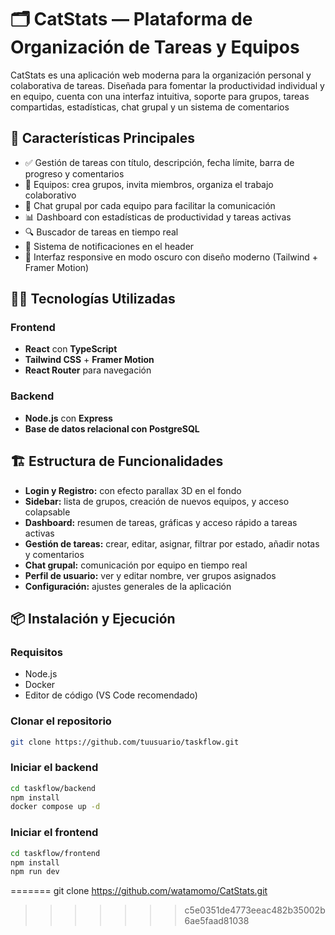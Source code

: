 # 🗂️ CatStats — Plataforma de Organización de Tareas y Equipos

CatStats es una aplicación web moderna para la organización personal y colaborativa de tareas. Diseñada para fomentar la productividad individual y en equipo, cuenta con una interfaz intuitiva, soporte para grupos, tareas compartidas, estadísticas, chat grupal y un sistema de comentarios

## 🚀 Características Principales

- ✅ Gestión de tareas con título, descripción, fecha límite, barra de progreso y comentarios
- 👥 Equipos: crea grupos, invita miembros, organiza el trabajo colaborativo
- 💬 Chat grupal por cada equipo para facilitar la comunicación
- 📊 Dashboard con estadísticas de productividad y tareas activas
- 🔍 Buscador de tareas en tiempo real
- 🔔 Sistema de notificaciones en el header
- 🌙 Interfaz responsive en modo oscuro con diseño moderno (Tailwind + Framer Motion)

## 🧑‍💻 Tecnologías Utilizadas

### Frontend
- **React** con **TypeScript**
- **Tailwind CSS** + **Framer Motion**
- **React Router** para navegación

### Backend
- **Node.js** con **Express**
- **Base de datos relacional con PostgreSQL**

## 🏗️ Estructura de Funcionalidades

- **Login y Registro:** con efecto parallax 3D en el fondo
- **Sidebar:** lista de grupos, creación de nuevos equipos, y acceso colapsable
- **Dashboard:** resumen de tareas, gráficas y acceso rápido a tareas activas
- **Gestión de tareas:** crear, editar, asignar, filtrar por estado, añadir notas y comentarios
- **Chat grupal:** comunicación por equipo en tiempo real
- **Perfil de usuario:** ver y editar nombre, ver grupos asignados
- **Configuración:** ajustes generales de la aplicación

## 📦 Instalación y Ejecución

### Requisitos
- Node.js
- Docker
- Editor de código (VS Code recomendado)

### Clonar el repositorio

```bash
git clone https://github.com/tuusuario/taskflow.git
  ```

### Iniciar el backend

```bash
cd taskflow/backend
npm install
docker compose up -d
```

### Iniciar el frontend

```bash
cd taskflow/frontend
npm install
npm run dev
```
=======
git clone https://github.com/watamomo/CatStats.git
>>>>>>> c5e0351de4773eeac482b35002b6ae5faad81038
